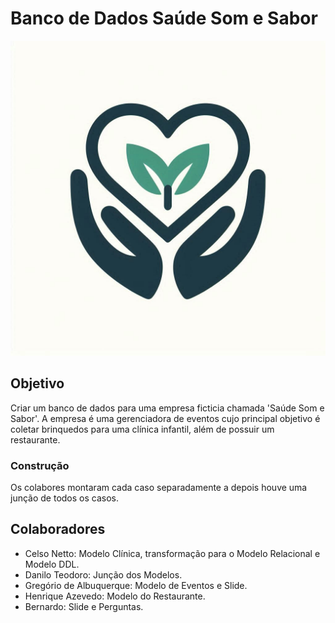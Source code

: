 # Banco de Dados Saúde Som e Sabor

<img src="/assets/img/Logo.jpg">

## Objetivo
Criar um banco de dados para uma empresa ficticia  chamada 'Saúde Som e Sabor'. A empresa é uma gerenciadora de eventos cujo principal objetivo é coletar brinquedos para uma clínica infantil, além de possuir um restaurante.

### Construção
Os colabores montaram cada caso separadamente a depois houve uma junção de todos os casos. 

## Colaboradores
- Celso Netto: Modelo Clínica, transformação para o Modelo Relacional e Modelo DDL.
- Danilo Teodoro: Junção dos Modelos.
- Gregório de Albuquerque: Modelo de Eventos e Slide.
- Henrique Azevedo: Modelo do Restaurante.
- Bernardo: Slide  e Perguntas.
